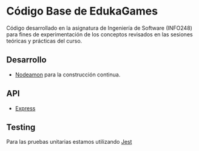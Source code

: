 # Código Base de EdukaGames

Código desarrollado en la asignatura de Ingeniería de Software (INFO248) para fines de experimentación de los conceptos revisados en las sesiones teóricas y prácticas del curso.

## Desarrollo
- [Nodeamon](https://www.npmjs.com/package/nodemon) para la construcción continua.

## API
- [Express](https://expressjs.com/)

## Testing

Para las pruebas unitarias estamos utilizando [Jest](https://jestjs.io/)
